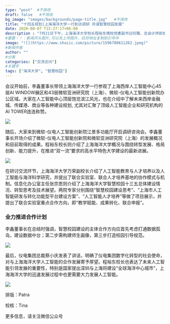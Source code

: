 ```yaml
---
type: "post"  #不用改
draft: false   #不用改
bg_image: "images/backgrounds/page-title.jpg"   #不用改
title: "十四五规划|上海海洋大学一行到访调研 共谋智慧校园发展"
date: 2020-08-07 T15:27:17+06:00
description : "7月21日下午，上海海洋大学校长程裕东携校党委副书记何雅、总会计师郭爱萍、副校长万荣等相关部门和学院负责人共赴上海西岸人工智能中心（AI TOWER）43层微软-仪电人工智能创新院江景多功能厅，一同召开“智慧校园”十四五规划专家咨询研讨会。上海海洋大学一行与微软亚洲研究院（上海）和微软-仪电人工智能创新院的代表们深入交流十四五规划中的信息化办学路径，探讨智慧校园建设发展前景与运用，共议人才培养、联合实验室等话题。上海仪电集团党委副书记、总裁蔡小庆出席会议并讲话，上海仪电集团副总裁、微软-仪电人工智能创新院董事长李鑫主持研讨会。 "
#重要！！：新闻开头图片,可以先上传图片，后将地址复制到引号中
image: "![](https://www.shaiic.com/picture/1596780611262.jpeg)"
#新闻作者
author: ""
#分类
categories: ["交流访问"]
#关键字
tags: ["海洋大学", "智慧校园"]
---
```





会议开始前，李鑫董事长带领上海海洋大学一行参观了上海西岸人工智能中心45层AI WINDOW展区和43层微软亚洲研究院（上海）、微软-仪电人工智能创新院办公区域。大家在人工智能中心顶层饱览滨江风光，也在介绍中了解未来西岸金融城、传媒港、商业等各种建设规划, 尤其对汇聚了顶级人工智能企业和研究机构的AI TOWER连连称赞。

![](https://www.shaiic.com/picture/1596780807859.jpeg)

随后，大家来到微软-仪电人工智能创新院江景多功能厅开启调研咨询会。李鑫董事长开场介绍了微软-仪电人工智能创新院和微软亚洲研究院（上海）的发展概况和目前取得的成果。程裕东校长则介绍了上海海洋大学概况与围绕转型发展、格局创新、能力提升，在推进“双一流”要求的高水平特色大学建设的最新进展。

![](https://www.shaiic.com/picture/1596780844640.jpeg)

在研讨交流环节，上海海洋大学万荣副校长介绍了人工智能教育与人才培养以及人工智能与海洋科学研究，并提出了联合实验室、联合人才培养基地的协作模式与机制。信息化办公室主任张宗恩则介绍了上海海洋大学智慧校园十三五总体建设情况、转型思考及技术展望。两院专家分别围绕“智慧校园建设思考”、“上海市人工智能研发与转化功能型平台建设方案”、“人工智能人才培养”等做了项目展示，并提出了联合实验室重点合作方向，即“教学赋能、成果转化、联合申报”。



### 全力推进合作计划

李鑫董事长在总结时强调，智慧校园建设的主体合作方向应首先考虑打通数据孤岛，建设数据中台；第二步需构建师生画像，第三步打造校园引导规范。

![](https://www.shaiic.com/picture/1596780968139.jpeg)

最后，仪电集团总裁蔡小庆发表了讲话，明确了仪电集团数字化转型的社会使命，对与上海海洋大学人工智能的合作发展寄予厚望。程裕东校长也表达了未来人工智能引领发展的重要性，特别是国家提出深圳与上海将建设“全球海洋中心城市”，上海海洋大学的迅速发展过程中也更需要大力发展人工智能。

![](https://www.shaiic.com/picture/1596781035183.jpeg)




排版：Patra

校核：Tina

更多信息，请关注微信公众号
